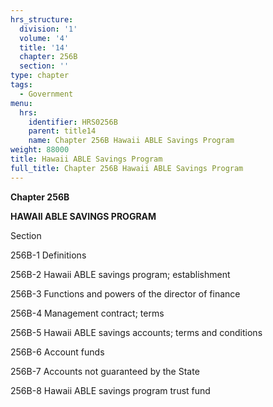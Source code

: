 ```yaml
---
hrs_structure:
  division: '1'
  volume: '4'
  title: '14'
  chapter: 256B
  section: ''
type: chapter
tags:
  - Government
menu:
  hrs:
    identifier: HRS0256B
    parent: title14
    name: Chapter 256B Hawaii ABLE Savings Program
weight: 88000
title: Hawaii ABLE Savings Program
full_title: Chapter 256B Hawaii ABLE Savings Program
---
```

**Chapter 256B**

**HAWAII ABLE SAVINGS PROGRAM**

Section

256B-1 Definitions

256B-2 Hawaii ABLE savings program; establishment

256B-3 Functions and powers of the director of finance

256B-4 Management contract; terms

256B-5 Hawaii ABLE savings accounts; terms and conditions

256B-6 Account funds

256B-7 Accounts not guaranteed by the State

256B-8 Hawaii ABLE savings program trust fund